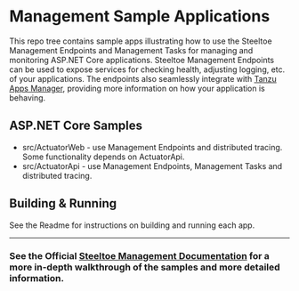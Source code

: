 # Management Sample Applications

This repo tree contains sample apps illustrating how to use the Steeltoe Management Endpoints and Management Tasks for managing and monitoring ASP.NET Core applications. Steeltoe Management Endpoints can be used to expose services for checking health, adjusting logging, etc. of your applications. The endpoints also seamlessly integrate with [Tanzu Apps Manager](https://docs.vmware.com/en/VMware-Tanzu-Application-Service/6.0/tas-for-vms/console-index.html), providing more information on how your application is behaving.

## ASP.NET Core Samples

* src/ActuatorWeb - use Management Endpoints and distributed tracing. Some functionality depends on ActuatorApi.
* src/ActuatorApi - use Management Endpoints, Management Tasks and distributed tracing.

## Building & Running

See the Readme for instructions on building and running each app.

---

### See the Official [Steeltoe Management Documentation](https://docs.steeltoe.io/api/v3/management/) for a more in-depth walkthrough of the samples and more detailed information.
